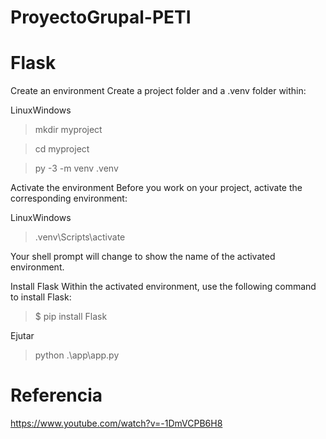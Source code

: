 # ProyectoGrupal-PETI
# Flask
Create an environment
Create a project folder and a .venv folder within:

LinuxWindows
> mkdir myproject

> cd myproject

> py -3 -m venv .venv

Activate the environment
Before you work on your project, activate the corresponding environment:

LinuxWindows
> .venv\Scripts\activate

Your shell prompt will change to show the name of the activated environment.

Install Flask
Within the activated environment, use the following command to install Flask:

> $ pip install Flask


Ejutar

> python .\app\app.py
# Referencia

https://www.youtube.com/watch?v=-1DmVCPB6H8